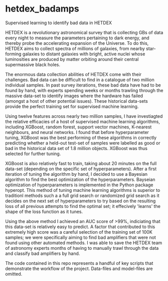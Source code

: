 # hetdex_badamps
Supervised learning to identify bad data in HETDEX

 HETDEX is a revolutionary astronomical survey that is collecting GBs of data every night to measure the parameters pertaining to dark energy, 
 and thereby probe the accelerating expansion of the Universe. To do this, HETDEX aims to collect spectra of millions of galaxies, from nearby 
 star-forming galaxies to distant galaxies with bright, active nuclei whose luminosities are produced by matter orbiting around their central 
 supermassive black holes.

 The enormous data collection abilities of HETDEX come with their challenges. Bad data can be difficult to find in a catalogue of two million 
 individual samples. In past survey iterations, these bad data have had to be found by hand, with experts spending weeks or months trawling 
 through the massive data-set to identify images where the hardware has failed (amongst a host of other potential issues). These historical 
 data-sets provide the perfect training set for supervised machine learning.

 Using twelve features across nearly two million samples, I have investiagted the relative efficacies of a host of supervised machine learning 
 algorithms, including XGBoost, random forest, support vector machines, K-nearest neighbours, and neural networks. I found that before hyperparameter 
 tuning, XGBoost was the best performing of these algorithms in correctly predicting whether a held-out test-set of samples were labelled as good or 
 bad in the historical data set of 1.8 million objects. XGBoost was thus selected for further tuning.

 XGBoost is also relatively fast to train, taking about 20 minutes on the full data-set (depending on the specific set of hyperparameters). After a 
 first iteration of tuning the algorithm by hand, I decided to use a Bayesian algorithm to find the best optimization of the hyperparameters.
 Bayseian optimization of hyperparameters is implemented in the Python package hyperopt. This method of tuning machine learning algorithms is 
 superior to traditionl methods such a a full grid search or randomized grid search as it decides on the next set of hyperparameters to try
 based on the resulting loss of all previous attempts to find the optimal set; it effecively 'learns' the shape of the loss function as it tunes.
 
 Using the above method I achieved an AUC score of >99%, indiciating that this data-set is relatively easy to predict. A factor that contributed 
 to this extremely high score was a careful selection of the training set of 100K samples; we were specifically aiming to find bad amplifiers that
 were not found using other automated methods. I was able to save the HETDEX team of astronomy experts months of having to manually trawl through the
 data and classify bad amplifiers by hand.
 
 The code contained in this repo represents a handful of key scripts that demonstrate the workflow of the project. Data-files and model-files are 
 omitted.

